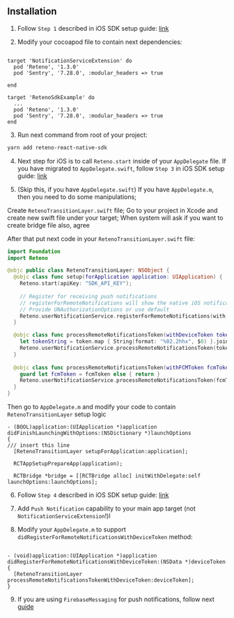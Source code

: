 ## Installation

1. Follow `Step 1` described in iOS SDK setup guide: [link](https://docs.reteno.com/reference/ios#step-1-add-the-notification-service-extension)


2. Modify your cocoapod file to contain next dependencies:
```

target 'NotificationServiceExtension' do
  pod 'Reteno', '1.3.0'
  pod 'Sentry', '7.28.0', :modular_headers => true

end

target 'RetenoSdkExample' do
  ...
  pod 'Reteno', '1.3.0'
  pod 'Sentry', '7.28.0', :modular_headers => true
end

```

3. Run next command from root of your project:

```sh
yarn add reteno-react-native-sdk
```
4. Next step for iOS is to call `Reteno.start` inside of your `AppDelegate` file. If you have migrated to `AppDelegate.swift`, follow `Step 3` in iOS SDK setup guide: [link](https://docs.reteno.com/reference/ios#step-3-import-reteno-into-your-app-delegate)

5. (Skip this, if you have `AppDelegate.swift`) If you have `AppDelegate.m`, then you need to do some manipulations;

Create `RetenoTransitionLayer.swift` file; Go to your project in Xcode and create new swift file under your target; When system will ask if you want to create bridge file also, agree

After that put next code in your `RetenoTransitionLayer.swift` file:

```swift
import Foundation
import Reteno

@objc public class RetenoTransitionLayer: NSObject {
  @objc class func setup(forApplication application: UIApplication) {
    Reteno.start(apiKey: "SDK_API_KEY");
    
    // Register for receiving push notifications
    // registerForRemoteNotifications will show the native iOS notification permission prompt
    // Provide UNAuthorizationOptions or use default
    Reteno.userNotificationService.registerForRemoteNotifications(with: [.sound, .alert, .badge], application: application);
  }

  @objc class func processRemoteNotificationsToken(withDeviceToken token: Data) {
    let tokenString = token.map { String(format: "%02.2hhx", $0) }.joined();
    Reteno.userNotificationService.processRemoteNotificationsToken(tokenString);
  }
  
  @objc class func processRemoteNotificationsToken(withFCMToken fcmToken: String?) {
    guard let fcmToken = fcmToken else { return }
    Reteno.userNotificationService.processRemoteNotificationsToken(fcmToken);
  }
}

```
Then go to `AppDelegate.m` and modify your code to contain `RetenoTransitionLayer` setup logic

```objc
- (BOOL)application:(UIApplication *)application didFinishLaunchingWithOptions:(NSDictionary *)launchOptions
{
/// insert this line
  [RetenoTransitionLayer setupForApplication:application];

  RCTAppSetupPrepareApp(application);

  RCTBridge *bridge = [[RCTBridge alloc] initWithDelegate:self launchOptions:launchOptions];
```

6. Follow `Step 4` described in iOS SDK setup guide: [link](https://docs.reteno.com/reference/ios#step-4-add-app-groups)

7. Add `Push Notification` capability to your main app target (not `NotificationServiceExtension`!)l

8. Modify your `AppDelegate.m` to support `didRegisterForRemoteNotificationsWithDeviceToken` method:

```objc

- (void)application:(UIApplication *)application didRegisterForRemoteNotificationsWithDeviceToken:(NSData *)deviceToken {
  [RetenoTransitionLayer processRemoteNotificationsTokenWithDeviceToken:deviceToken];
}

```

9. If you are using `FirebaseMessaging` for push notifications, follow next [guide](./firebase-ios.md)